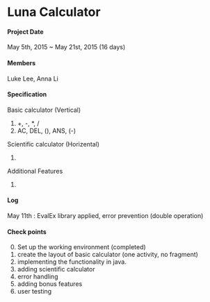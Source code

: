 # Luna Calculator

#### Project Date

May 5th, 2015 ~ May 21st, 2015 (16 days)

#### Members

Luke Lee, Anna Li

#### Specification

Basic calculator (Vertical)

1. +, -, *, /
2. AC, DEL, (), ANS, (-)
 
Scientific calculator (Horizental) 

1. 

Additional Features

1. 

#### Log

May 11th : EvalEx library applied, error prevention (double operation)


#### Check points

0. Set up the working environment (completed)
1. create the layout of basic calculator (one activity, no fragment)
2. implementing the functionality in java.
3. adding scientific calculator
4. error handling
5. adding bonus features
6. user testing

